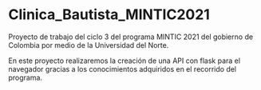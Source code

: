 # Clinica_Bautista_MINTIC2021
Proyecto de trabajo del ciclo 3 del programa MINTIC 2021 del gobierno de Colombia por medio de la Universidad del Norte.

En este proyecto realizaremos la creación de una API con flask para el navegador gracias a los conocimientos adquiridos en el recorrido del programa.
